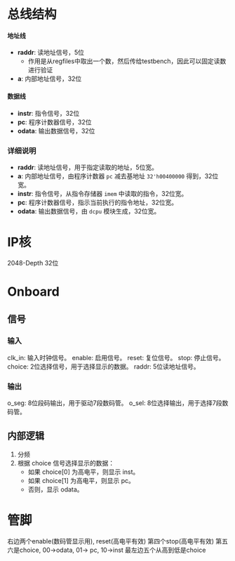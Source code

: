 # 总线结构
#### 地址线
- **raddr**: 读地址信号，5位
    - 作用是从regfiles中取出一个数，然后传给testbench，因此可以固定读数进行验证
- **a**: 内部地址信号，32位

#### 数据线
- **instr**: 指令信号，32位
- **pc**: 程序计数器信号，32位
- **odata**: 输出数据信号，32位

### 详细说明
- **raddr**: 读地址信号，用于指定读取的地址，5位宽。
- **a**: 内部地址信号，由程序计数器 `pc` 减去基地址 `32'h00400000` 得到，32位宽。
- **instr**: 指令信号，从指令存储器 `imem` 中读取的指令，32位宽。
- **pc**: 程序计数器信号，指示当前执行的指令地址，32位宽。
- **odata**: 输出数据信号，由 `dcpu` 模块生成，32位宽。

# IP核
2048-Depth
32位

# Onboard
## 信号
### 输入
clk_in: 输入时钟信号。
enable: 启用信号。
reset: 复位信号。
stop: 停止信号。
choice: 2位选择信号，用于选择显示的数据。
raddr: 5位读地址信号。
### 输出
o_seg: 8位段码输出，用于驱动7段数码管。
o_sel: 8位选择输出，用于选择7段数码管。

## 内部逻辑
1. 分频
2. 根据 choice 信号选择显示的数据：
    - 如果 choice[0] 为高电平，则显示 inst。
    - 如果 choice[1] 为高电平，则显示 pc。
    - 否则，显示 odata。

# 管脚
右边两个enable(数码管显示用), reset(高电平有效)
第四个stop(高电平有效)
第五六是choice, 00->odata, 01-> pc, 10->inst
最左边五个从高到低是choice
